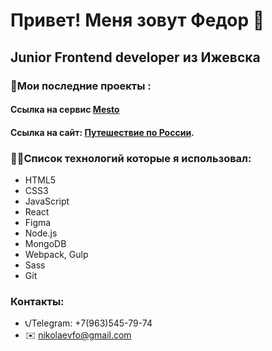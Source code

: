 # Привет! Меня зовут Федор :pray:
## Junior Frontend developer из Ижевска

### :hammer:Мои последние проекты :
#### Ссылка на сервис [Mesto](https://nikolaev.student.nomoredomains.club)
#### Ссылка на сайт: [Путешествие по России](https://nikolaevfo.github.io/russian-travel/index.html).

### 👨‍💻Список технологий которые я использовал:
- HTML5
- CSS3
- JavaScript
- React
- Figma
- Node.js
- MongoDB
- Webpack, Gulp
- Sass
- Git

### Контакты:
- 📞/Telegram: +7(963)545-79-74
- ✉️ nikolaevfo@gmail.com
